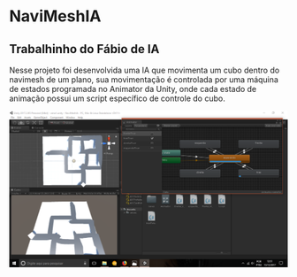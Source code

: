 # NaviMeshIA

Trabalhinho do Fábio de IA
-----------------------------

Nesse projeto foi desenvolvida uma IA que movimenta um cubo dentro do navimesh de um plano, sua movimentação é controlada por uma máquina de estados programada no Animator da Unity, onde cada estado de animação possui um script específico de controle do cubo.



![IMG](/prints/img.png "Print do Resultado")
